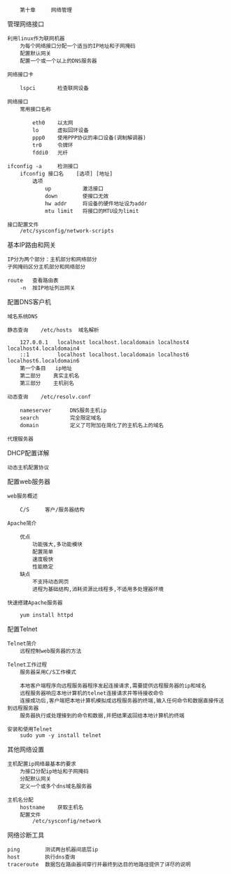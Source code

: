 		第十章		网络管理

管理网络接口

	利用linux作为联网机器
		为每个网络接口分配一个适当的IP地址和子网掩码
		配置默认网关
		配置一个或一个以上的DNS服务器
		
	网络接口卡
		
		lspci		检查联网设备
	
	网络接口
		常用接口名称
			
			eth0	以太网
			lo		虚拟回环设备
			ppp0	使用PPP协议的串口设备(调制解调器)
			tr0		令牌环
			fddi0	光纤
		
	ifconfig -a		检测接口
		ifconfig 接口名	[选项] [地址]
			选项
				up			激活接口
				down		使接口无效
				hw addr		将设备的硬件地址设为addr
				mtu	limit	将接口的MTU设为limit
	
	接口配置文件
		/etc/sysconfig/network-scripts
		
基本IP路由和网关
	
	IP分为两个部分：主机部分和网络部分
	子网掩码区分主机部分和网络部分

	route	查看路由表
		-n	按IP地址列出网关
	
配置DNS客户机
	
	域名系统DNS
	
	静态查询	/etc/hosts	域名解析
	
		127.0.0.1   localhost localhost.localdomain localhost4 localhost4.localdomain4
		::1         localhost localhost.localdomain localhost6 localhost6.localdomain6
		第一个条目	ip地址
		第二部分	真实主机名
		第三部分	主机别名
	
	动态查询	/etc/resolv.conf
	
		nameserver		DNS服务主机ip
		search			完全限定域名
		domain			定义了可附加在简化了的主机名上的域名
		
	代理服务器
		
DHCP配置详解

	动态主机配置协议
	
配置web服务器

	web服务概述
	
		C/S		客户/服务器结构
	
	Apache简介
	
		优点
			功能强大,多功能模块
			配置简单
			速度极快
			性能稳定
		缺点
			不支持动态网页
			进程为基础结构,消耗资源比线程多,不适用多处理器环境
	
	快速搭建Apache服务器
	
		yum install httpd

配置Telnet
	
	Telnet简介
		远程控制web服务器的方法
	
	Telnet工作过程
		服务器采用C/S工作模式
		
		本地客户端程序向远程服务器程序发起连接请求,需要提供远程服务器的ip和域名
		远程服务器响应本地计算机的telnet连接请求并等待接收命令
		连接成功后,客户端把本地计算机模拟成远程服务器的终端,输入任何命令和数据直接传送到远程服务器
		服务器执行或处理接到的命令和数据,并把结果返回给本地计算机的终端
		
	安装和使用Telnet
		sudo yum -y install telnet
	
其他网络设置

	主机配置ip网络最基本的要求
		为接口分配ip地址和子网掩码
		分配默认网关
		定义一个或多个dns域名服务器
		
	主机名分配
		hostname	获取主机名
		配置文件
			/etc/sysconfig/network

网络诊断工具

	ping		测试两台机器间底层ip
	host		执行dns查询
	traceroute	数据包在路由器间穿行并最终到达目的地路径提供了详尽的说明
	
	
			
	
		